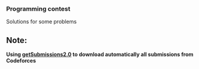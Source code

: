 ### Programming contest
  Solutions for some problems

## Note:
**Using [getSubmissions2.0](https://github.com/jhonber/getSubmissions2.0) to download automatically all submissions from Codeforces**

